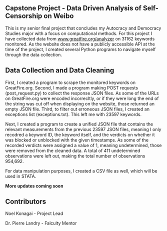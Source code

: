 ## Capstone Project - Data Driven Analysis of Self-Censorship on Weibo

This is my senior final project that concludes my Autocracy and Democracy Studies major with a focus on computational methods. For this project I have collected data from www.greatfire.org/analyzer on 31162 keywords monitored. As the website does not have a publicly accessible API at the time of the project, I created several Python programs to navigate myself through the data collection. 

## Data Collection and Data Cleaning
First, I created a program to scrape the monitored keywords on GreatFire.org. Second, I made a program making POST requests (post_request.py) to collect the response JSON files. As some of the URLs on GreatFire.org were encoded incorrecltly, or if they were long the end of the string was cut off when displaying on the website, those returned an empty JSON file. Third, to filter out erroneous JSON files, I created an exceptions list (exceptions.txt). This left me with 23597 keywords. 

Next, I created a program to create a unified JSON file that contains the relevant measurements from the previous 23597 JSON files, meaning I only recodred a keyword ID, the keyword itself, and the verdicts on whether it was blocked or unblocked with the given timestamps. As some of the recorded verdicts were assigned a value of 1, meaning undetermined, those were removed from the cleaned data. A total of 411 undetermined observations were left out, making the total number of observations 954,692.

For data manipulation purposes, I created a CSV file as well, which will be used in STATA.

**More updates coming soon**

## Contributors
Noel Konagai - Project Lead

Dr. Pierre Landry - Falculty Mentor

